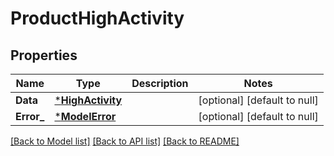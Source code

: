 # ProductHighActivity

## Properties
Name | Type | Description | Notes
------------ | ------------- | ------------- | -------------
**Data** | [***HighActivity**](HighActivity.md) |  | [optional] [default to null]
**Error_** | [***ModelError**](Error.md) |  | [optional] [default to null]

[[Back to Model list]](../README.md#documentation-for-models) [[Back to API list]](../README.md#documentation-for-api-endpoints) [[Back to README]](../README.md)

